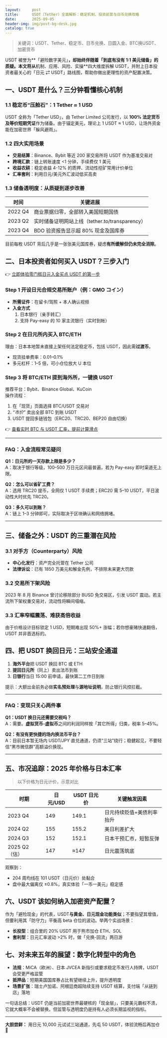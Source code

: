 ```yaml
---
layout:     post
title:      USDT（Tether）全面解析：稳定机制、投资前景与日币兑换攻略
date:       2025-09-05
header-img: img/post-bg-desk.jpg
catalog: true
---
```


> 关键词：USDT、Tether、稳定币、日币兑换、日圆入金、BTC换USDT、加密货币

USDT 被誉为**「避险数字美元」**，却始终伴随着「到底有没有 1:1 美元储备」的质疑。本文将从**机制、应用、风险、实操**四大维度拆解 USDT，并附上日本投资者最关心的「日元 ⇄ USDT」路线图，帮助你做出更理性的资产配置决策。

## 一、USDT 是什么？三分钟看懂核心机制

### 1.1 稳定币“压舱石”：1 Tether ≈ 1 USD

USDT 全称为「Tether USD」，由 Tether Limited 公司发行，以 **100% 法定货币及等价短期凭证**作为储备。由于锚定美元，理论上 1 USDT ≈ 1 USD，让场外资金能在加密世界「躲风避雨」。

### 1.2 四大实用场景

- **交易结算**：Binance、Bybit 等近 200 家交易所将 USDT 作为基准交易对  
- **跨境汇款**：链上转账速度 <1 分钟，手续费仅 1 美元  
- **收益农耕**：稳定收益 4-12% 的质押、流动性挖矿常用计价单位  
- **汇率套利**：利用日元/美元外汇波动低买高卖

### 1.3 储备透明度：从质疑到逐步改善

| 时间 | 关键进展 |
|---|---|
| 2022 Q4 | 商业票据归零，全部转入美国短期国债 |
| 2023 Q2 | 实时储备证明网站上线（tether.to/transparency） |
| 2023 Q4 | BDO 验资报告显示超 80% 现金及国库券 |

目前每枚 USDT 背后几乎是一张张美元国库券，疑虑**有所缓解但仍未完全消除**。

## 二、日本投资者如何买入 USDT？三步入门

👉 [立即体验零门槛日元入金买点 USDT 的第一步](https://okxdog.com/)

### Step 1  开设日元合规交易所账户（例：GMO コイン）

- **所需证件**：在留卡/驾照 + 本人确认视频  
- **入金方式**  
  1. 日本银行（亲手转汇）  
  2. 支持 Pay-easy 的 10 家主流银行（实时到帐）

### Step 2  在日元所内买入 BTC/ETH

理由：日本本地暂未直接上架任何法定稳定币，包括 USDT，因此需**过渡币**。

- 现货挂单费率：0.01–0.1%  
- 多元杠杆：1–5 倍，可小仓位放大 U 本位

### Step 3  将 BTC/ETH 提到海外所，一键换 USDT

推荐平台：Bybit、Binance Global、KuCoin  
操作流程：

1. 在「现货」页面选择 BTC/USDT 交易对  
2. *“市价”* 卖出全部 BTC 到账 USDT  
3. USDT 提回多链钱包（ERC20、TRC20、BEP20 自由切换）

👉 [查看实时 BTC 与 USDT 汇率，提前计算滑点](https://okxdog.com/)

---

### FAQ：入金流程常见疑问

**Q1：日元所的一天存款上限是多少？**  
A：取决于银行等级，100–500 万日元区间最普遍，若为 Pay-easy 即时渠道无上限。

**Q2：怎么可以省矿工费？**  
A：选用 TRC20 提币，全网仅 1 USDT 手续费；ERC20 需 5–10 USDT，平日波动性大时优先 TRC20。

**Q3：多久可以到账？**  
A：链上 1–3 分钟即可，实际取决于区块确认和网络拥堵。

---

## 三、储备之外：USDT 的三重潜在风险

### 3.1 对手方（Counterparty）风险

- **中心化发行**：资产完全托管在 Tether 公司  
- **法律诉讼**：已有 1850 万美元和解金先例，不排除未来更大罚款

### 3.2 交易所下架风险

2023 年 8 月 Binance 曾讨论移除部分 BUSD 免交易区，引发 USDT 震动。若主流所下架权重交易对，流动性将瞬间塌缩。

### 3.3 汇率窄幅震荡、难获高倍收益

由于价格设计目标锁定 1 USD，短期难出现 50%+ 涨幅；若你想豪赌快速翻倍，USDT 并非首选标的。

## 四、把 USDT 换回日元：三站安全通道

1. **海外平台**把 USDT 换回 BTC 或 ETH  
2. **提回日元所**（同上）卖出法币到账  
3. **日银行**当日 15:00 前申请，最快第二工作日到账

提示：大额出金前务必做**实名预处理**与**源地址说明**，防止银行风控拦截。

---

### FAQ：变现只关心两件事

**Q1：USDT 换日元还需要交税吗？**  
A：需要。**虚拟货币-虚拟币**之间的利润同样按「其它所得」归类，税率 5–45%。

**Q2：有没有更快捷的场内换法币平台？**  
A：目前日本暂无场内 USDT/JPY 直兑通道，仍须“三站”绕行；稳健起见，不要轻信“黑市微信群”高额溢价换现。

---

## 五、市况追踪：2025 年价格与日本汇率

> 以下价格为日元计价，示意对比

| 时期 | 日元/USD | USDT 日元价 | 关键触发因素 |
|---|---|---|---|
| 2023 Q4 | 149 | 149.1 | 日元持续贬值+美债利率抬升 |
| 2024 Q2 | 155 | 155.2 | 美日利差扩大 |
| 2024 Q3 | 152 | 152.1 | 日本干预汇市，短暂反弹 |
| 2025 Q2（估） | 147 | ≈147 | 日元震荡筑底 |

观察到：  
- 204 周均线在 101 USDT（日元价）处黏合  
- 盘中最大偏离仅 ±0.8%，真实体验「一币一美元」稳定感

## 六、USDT 该如何纳入加密资产配置？

作为「避险现金」的代表，USDT**与黄金、日元现金功能类似**；不要指望其增值，但要利用其「防守力」平衡高 beta 仓位的波动。举两个实战场景：

- **长投型**：组合里的 20% USDT 用于熊市加仓 ETH、SOL  
- **套利型**：日元汇率波动 >2% 时，做「兑换-回流」两日游

## 七、对未来五年的展望：数字化转型中的角色

- **法规**：MiCA（欧洲）、日本 JVCEA 新指引或要求稳定币发行人持牌，USDT 会受更严格监管  
- **抵押品**：短期美国国库券占比有望继续上升，提升透明度  
- **场景扩张**：瑞士卢加诺、阿根廷商超陆续支持 USDT 结算，支付端「从链到店」落地  

一句话总结：USDT 仍是当前加密世界最硬核的「现金层」，只要美元霸权不溃，它就大概率不会被替换，但监管与透明度仍是持有人必须长期监视的指标。

---

**大胆尝鲜：** 用日元 10,000 元试试三站通道，先屯 50 USDT，体验流畅后再加仓 🚀